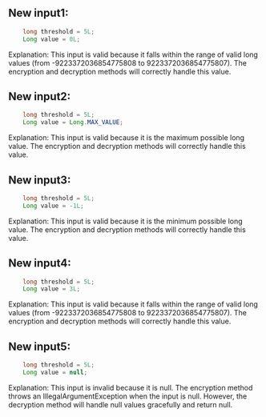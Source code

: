 ## New input1:
```java
    long threshold = 5L;
    Long value = 0L;
```
Explanation: This input is valid because it falls within the range of valid long values (from -9223372036854775808 to 9223372036854775807). The encryption and decryption methods will correctly handle this value.

## New input2:
```java
    long threshold = 5L;
    Long value = Long.MAX_VALUE;
```
Explanation: This input is valid because it is the maximum possible long value. The encryption and decryption methods will correctly handle this value.

## New input3:
```java
    long threshold = 5L;
    Long value = -1L;
```
Explanation: This input is valid because it is the minimum possible long value. The encryption and decryption methods will correctly handle this value.

## New input4:
```java
    long threshold = 5L;
    Long value = 3L;
```
Explanation: This input is valid because it falls within the range of valid long values (from -9223372036854775808 to 9223372036854775807). The encryption and decryption methods will correctly handle this value.

## New input5:
```java
    long threshold = 5L;
    Long value = null;
```
Explanation: This input is invalid because it is null. The encryption method throws an IllegalArgumentException when the input is null. However, the decryption method will handle null values gracefully and return null.
